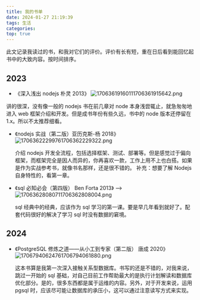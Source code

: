 ```yaml
---
title: 我的书单
date: 2024-01-27 21:19:39
tags: 生活
categories:
top: true
---
```


此文记录我读过的书，和我对它们的评价。评价有长有短，重在日后看到能回忆起书中的大致内容。按时间排序。

## 2023

- 《深入浅出 nodejs 朴灵 2013》
  ![17063619160111706361915642.png](https://cdn.jsdelivr.net/gh/li199-code/blog-img-2@main/17063619160111706361915642.png)

讲的很深，没有像一般的 nodejs 书在前几章对 node 本身浅尝辄止，就急匆匆地进入 web 框架介绍和开发。但是成书年份有些久远，书中的 node 版本还停留在 1.x。所以不太推荐细看。

- 《nodejs 实战（第二版）亚历克斯-杨 2018》
  ![17063622299761706362229322.png](https://cdn.jsdelivr.net/gh/li199-code/blog-img-2@main/17063622299761706362229322.png)

  介绍 nodejs 开发全流程，包括选择框架、测试、部署等。但是感觉过于偏向框架，而框架完全是因人而异的，你再喜欢一款，工作上用不上也白搭。如果是作为实战参考书，就像书名那样，还是很不错的。
  补充：想要了解 Nodejs 自身特性的，看第一章。

- 《sql 必知必会（第四版） Ben Forta 2013》 -->
  ![17063628080711706362808004.png](https://cdn.jsdelivr.net/gh/li199-code/blog-img-2@main/17063628080711706362808004.png)

  sql 经典中的经典，应该作为 sql 学习的第一课。要是早几年看到就好了。配套代码很好的解决了学习 sql 时没有数据的窘境。

## 2024

- 《PostgreSQL 修炼之道——从小工到专家（第二版） 唐成 2020》
  ![17067940624761706794061880.png](https://cdn.jsdelivr.net/gh/li199-code/blog-img-2@main/17067940624761706794061880.png)

  这本书算是我第一次深入接触关系型数据库。书写的还是不错的，对我来说，跳过一开始的 sql 基础，对自己目前工作帮助最大的是执行计划解读和数据库优化部分。是的，很多东西都是属于运维的内容。另外，对于开发来说，运用 pgsql 时，应该尽可能让数据库的承压小，这可以通过注意读写方式来实现。
